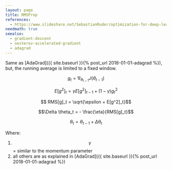 ```yaml
---
layout: page
title: RMSProp
references:
  - https://www.slideshare.net/SebastianRuder/optimization-for-deep-learning
needmath: true
seealso:
  - gradient-descent
  - nesterov-accelerated-gradient
  - adagrad
---
```

Same as [AdaGrad]({{ site.baseurl }}{% post_url 2018-01-01-adagrad %}), but,
the running average is limited to a fixed window.

$$g_t = \nabla_{\theta_{t-1}} J(\theta_{t-1})$$

$$E[g^2]_t = \gamma E[g^2]_{t-1} + (1 - \gamma) g_t^2$$

$$ RMS[g]_t = \sqrt{\epsilon + E[g^2]_t}$$

$$\Delta \theta_t = - \frac{\eta}{RMS[g]_t}$$

$$\theta_t = \theta_{t-1} + \Delta \theta_t $$

Where:
1. $$\gamma$$ = similar to the momentum parameter
2. all others are as explained in
[AdaGrad]({{ site.baseurl }}{% post_url 2018-01-01-adagrad %})
